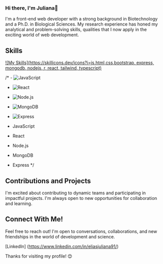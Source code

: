 ### Hi there, I'm Juliana👋

I'm a front-end web developer with a strong background in Biotechnology and a Ph.D. in Biological Sciences. My research experience has honed my analytical and problem-solving skills, qualities that I now apply in the exciting world of web development.

## Skills

[![My Skills](https://skillicons.dev/icons?i=js,html,css,bootstrap, express, mongodb, nodejs, r, react, tailwind, typescript)](https://skillicons.dev)

 /* - ![JavaScript](https://upload.wikimedia.org/wikipedia/commons/thumb/9/99/Unofficial_JavaScript_logo_2.svg/480px-Unofficial_JavaScript_logo_2.svg.png)
  - ![React](url_to_react_image)
  - ![Node.js](url_to_node_image)
  - ![MongoDB](url_to_mongodb_image)
  - ![Express](url_to_express_image)


  - JavaScript
  - React
  - Node.js
  - MongoDB
  - Express */


## Contributions and Projects

I'm excited about contributing to dynamic teams and participating in impactful projects. I'm always open to new opportunities for collaboration and learning.

## Connect With Me!

Feel free to reach out! I'm open to conversations, collaborations, and new friendships in the world of development and science.

[LinkedIn] (https://www.linkedin.com/in/eliasjuliana91/)

Thanks for visiting my profile! 😊

